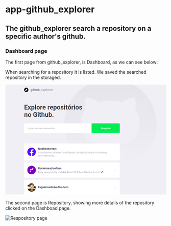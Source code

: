# app-github_explorer
## The github_explorer search a repository on a specific author's github.

### Dashboard page
 
The first page from github_explorer, is Dashboard, as we can see below:

When searching for a repository it is listed. We saved the searched repository in the storaged.

![Dashboard page](https://github.com/Fagnermeds/app-github_explorer/blob/master/dashboard.png)

The second page is Repository, showing more details of the repository clicked on the Dashboad page.

![Respository page]()



